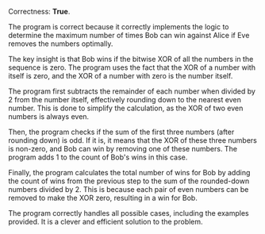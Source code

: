 Correctness: **True**.

The program is correct because it correctly implements the logic to determine the maximum number of times Bob can win against Alice if Eve removes the numbers optimally.

The key insight is that Bob wins if the bitwise XOR of all the numbers in the sequence is zero. The program uses the fact that the XOR of a number with itself is zero, and the XOR of a number with zero is the number itself.

The program first subtracts the remainder of each number when divided by 2 from the number itself, effectively rounding down to the nearest even number. This is done to simplify the calculation, as the XOR of two even numbers is always even.

Then, the program checks if the sum of the first three numbers (after rounding down) is odd. If it is, it means that the XOR of these three numbers is non-zero, and Bob can win by removing one of these numbers. The program adds 1 to the count of Bob's wins in this case.

Finally, the program calculates the total number of wins for Bob by adding the count of wins from the previous step to the sum of the rounded-down numbers divided by 2. This is because each pair of even numbers can be removed to make the XOR zero, resulting in a win for Bob.

The program correctly handles all possible cases, including the examples provided. It is a clever and efficient solution to the problem.